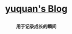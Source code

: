 
**<p align="center">[yuquan's Blog]( https://cherishyuan.github.io)</p>**
====

**<p align="center">用于记录成长的瞬间</p>**
